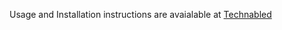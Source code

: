 Usage and Installation instructions are avaialable at [Technabled](http://s.technabled.com/PulseVote)
